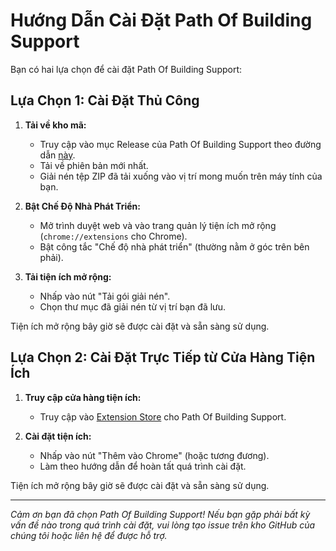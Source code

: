 # Hướng Dẫn Cài Đặt Path Of Building Support

Bạn có hai lựa chọn để cài đặt Path Of Building Support:

## Lựa Chọn 1: Cài Đặt Thủ Công

1. **Tải về kho mã:**
   - Truy cập vào mục Release của Path Of Building Support theo đường dẫn [này](https://github.com/tidzvl/Path-Of-Building-Support/releases).
   - Tải về phiên bản mới nhất.
   - Giải nén tệp ZIP đã tải xuống vào vị trí mong muốn trên máy tính của bạn.

2. **Bật Chế Độ Nhà Phát Triển:**
   - Mở trình duyệt web và vào trang quản lý tiện ích mở rộng (`chrome://extensions` cho Chrome).
   - Bật công tắc "Chế độ nhà phát triển" (thường nằm ở góc trên bên phải).

3. **Tải tiện ích mở rộng:**
   - Nhấp vào nút "Tải gói giải nén".
   - Chọn thư mục đã giải nén từ vị trí bạn đã lưu.

Tiện ích mở rộng bây giờ sẽ được cài đặt và sẵn sàng sử dụng.

## Lựa Chọn 2: Cài Đặt Trực Tiếp từ Cửa Hàng Tiện Ích

1. **Truy cập cửa hàng tiện ích:**
   - Truy cập vào [Extension Store](https://chromewebstore.google.com/detail/path-of-building-support/kchamfaibofhipddaghifdfgicpeihil) cho Path Of Building Support.

2. **Cài đặt tiện ích:**
   - Nhấp vào nút "Thêm vào Chrome" (hoặc tương đương).
   - Làm theo hướng dẫn để hoàn tất quá trình cài đặt.

Tiện ích mở rộng bây giờ sẽ được cài đặt và sẵn sàng sử dụng.

---

*Cảm ơn bạn đã chọn Path Of Building Support! Nếu bạn gặp phải bất kỳ vấn đề nào trong quá trình cài đặt, vui lòng tạo issue trên kho GitHub của chúng tôi hoặc liên hệ để được hỗ trợ.*
